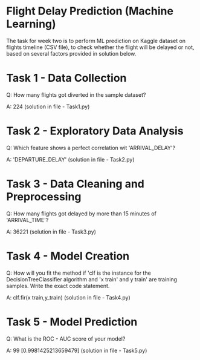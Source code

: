 # Flight Delay Prediction (Machine Learning)
The task for week two is to perform ML prediction on Kaggle dataset on flights timeline (CSV file), to check whether the flight will be delayed or not, based on several factors provided in solution below.

# Task 1 - Data Collection
Q: How many flights got diverted in the sample dataset?

A: 224 (solution in file - Task1.py)

# Task 2 - Exploratory Data Analysis
Q: Which feature shows a perfect correlation wit 'ARRIVAL_DELAY'?

A: 'DEPARTURE_DELAY' (solution in file - Task2.py)

# Task 3 - Data Cleaning and Preprocessing 
Q: How many flights got delayed by more than 15 minutes of 'ARRIVAL_TIME'?

A: 36221 (solution in file - Task3.py)

# Task 4 - Model Creation
Q: How will you fit the method if 'clf is the instance for the DecisionTreeClassifier algorithm and 'x train' and y train' are training samples. Write the exact code statement.

A: clf.fir(x train,y_train) (solution in file - Task4.py)

# Task 5 - Model Prediction
Q: What is the ROC - AUC score of your model?

A: 99 [0.9981425213659479] (solution in file - Task5.py)
